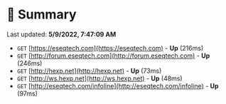 # 📖 Summary
Last updated: **5/9/2022, 7:47:09 AM**

- `GET` [https://eseqtech.com](https://eseqtech.com) - **Up** (216ms)
- `GET` [http://forum.eseqtech.com](http://forum.eseqtech.com) - **Up** (246ms)
- `GET` [http://hexp.net](http://hexp.net) - **Up** (73ms)
- `GET` [http://ws.hexp.net](http://ws.hexp.net) - **Up** (48ms)
- `GET` [http://eseqtech.com/infoline](http://eseqtech.com/infoline) - **Up** (97ms)
